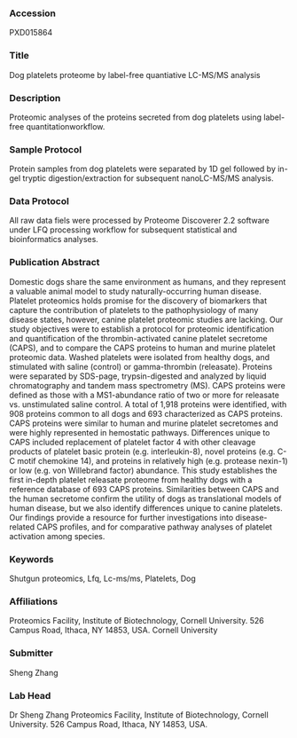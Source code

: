 ### Accession
PXD015864

### Title
Dog platelets proteome by label-free quantiative LC-MS/MS analysis

### Description
Proteomic analyses of the proteins secreted from dog platelets using label-free quantitationworkflow.

### Sample Protocol
Protein samples from dog platelets were separated by 1D gel followed by in-gel tryptic digestion/extraction for subsequent nanoLC-MS/MS analysis.

### Data Protocol
All raw data fiels were processed by Proteome Discoverer 2.2 software under LFQ processing workflow for subsequent statistical and bioinformatics analyses.

### Publication Abstract
Domestic dogs share the same environment as humans, and they represent a valuable animal model to study naturally-occurring human disease. Platelet proteomics holds promise for the discovery of biomarkers that capture the contribution of platelets to the pathophysiology of many disease states, however, canine platelet proteomic studies are lacking. Our study objectives were to establish a protocol for proteomic identification and quantification of the thrombin-activated canine platelet secretome (CAPS), and to compare the CAPS proteins to human and murine platelet proteomic data. Washed platelets were isolated from healthy dogs, and stimulated with saline (control) or gamma-thrombin (releasate). Proteins were separated by SDS-page, trypsin-digested and analyzed by liquid chromatography and tandem mass spectrometry (MS). CAPS proteins were defined as those with a MS1-abundance ratio of two or more for releasate vs. unstimulated saline control. A total of 1,918 proteins were identified, with 908 proteins common to all dogs and 693 characterized as CAPS proteins. CAPS proteins were similar to human and murine platelet secretomes and were highly represented in hemostatic pathways. Differences unique to CAPS included replacement of platelet factor 4 with other cleavage products of platelet basic protein (e.g. interleukin-8), novel proteins (e.g. C-C motif chemokine 14), and proteins in relatively high (e.g. protease nexin-1) or low (e.g. von Willebrand factor) abundance. This study establishes the first in-depth platelet releasate proteome from healthy dogs with a reference database of 693 CAPS proteins. Similarities between CAPS and the human secretome confirm the utility of dogs as translational models of human disease, but we also identify differences unique to canine platelets. Our findings provide a resource for further investigations into disease-related CAPS profiles, and for comparative pathway analyses of platelet activation among species.

### Keywords
Shutgun proteomics, Lfq, Lc-ms/ms, Platelets, Dog

### Affiliations
Proteomics Facility, Institute of Biotechnology, Cornell University. 526 Campus Road, Ithaca, NY 14853, USA.
Cornell University

### Submitter
Sheng Zhang

### Lab Head
Dr Sheng Zhang
Proteomics Facility, Institute of Biotechnology, Cornell University. 526 Campus Road, Ithaca, NY 14853, USA.


